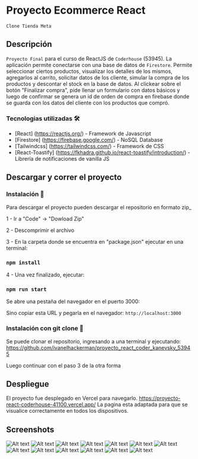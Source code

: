 # Proyecto Ecommerce React

`Clone Tienda Meta`

## Descripción

`Proyecto Final` para el curso de ReactJS de `Coderhouse` (53945).
La aplicación permite conectarse con una base de datos de `Firestore`.
Permite seleccionar ciertos productos, visualizar los detalles de los mismos, agregarlos al carrito, solicitar datos de los cliente, simular la compra de los productos y descontar el stock en la base de datos. Al clickear sobre el botón "Finalizar compra", pide llenar un formulario con datos básicos y luego de confirmar se genera un id de orden de compra en firebase donde se guarda con los datos del cliente con los productos que compró.

### Tecnologias utilizadas 🛠️

- [React] (https://reactjs.org/) - Framework de Javascript
- [Firestore] (https://firebase.google.com/) - NoSQL Database
- [Tailwindcss] (https://tailwindcss.com/) - Framework de CSS
- [React-Toastify] (https://fkhadra.github.io/react-toastify/introduction/) - Librería de notificaciones de vanilla JS

## Descargar y correr el proyecto

### Instalación 🔧

Para descargar el proyecto pueden descargar el repositorio en formato zip_

1 - Ir a "Code" -> "Dowload Zip"

2 - Descomprimir el archivo

3 - En la carpeta donde se encuentra en "package.json" ejecutar en una terminal:

### `npm install`

4 - Una vez finalizado, ejecutar:

### `npm run start`

Se abre una pestaña del navegador en el puerto 3000:

Sino copiar esta URL y pegarla en el navegador: `http://localhost:3000`

### Instalación con git clone 🔧

Se puede clonar el repositorio, ingresando a una terminal y ejecutando: https://github.com/ivanelhackerman/proyecto_react_coder_kanevsky_53945

Luego continuar con el paso 3 de la otra forma

## Despliegue

El proyecto fue desplegado en Vercel para navegarlo.
https://proyecto-react-coderhouse-41100.vercel.app/ La pagina esta adaptada para que se visualice correctamente en todos los dispositivos.

## Screenshots

![Alt text](https://github.com/ivanelhackerman/proyecto_react_coder_kanevsky_53945/blob/main/docs/Screenshot_1.png "Home-1")
![Alt text](https://github.com/ivanelhackerman/proyecto_react_coder_kanevsky_53945/blob/main/docs/Screenshot_2.png "Home-2")
![Alt text](https://github.com/ivanelhackerman/proyecto_react_coder_kanevsky_53945/blob/master/docs/Screenshot_3.png "Home-3")
![Alt text](https://github.com/ivanelhackerman/proyecto_react_coder_kanevsky_53945/blob/master/docs/Screenshot_7.png "Home-DarkMode")
![Alt text](https://github.com/ivanelhackerman/proyecto_react_coder_kanevsky_53945/blob/master/docs/Screenshot_4.png "Category-1")
![Alt text](https://github.com/ivanelhackerman/proyecto_react_coder_kanevsky_53945/blob/master/docs/Screenshot_5.png "Category-2")
![Alt text](https://github.com/ivanelhackerman/proyecto_react_coder_kanevsky_53945/blob/master/docs/Screenshot_6.png "Category-3")
![Alt text](https://github.com/ivanelhackerman/proyecto_react_coder_kanevsky_53945/blob/master/docs/Screenshot_8.png  "ItemDetail-1")
![Alt text](https://github.com/ivanelhackerman/proyecto_react_coder_kanevsky_53945/blob/master/docs/Screenshot_9.png  "ItemDetail-2")
![Alt text](https://github.com/ivanelhackerman/proyecto_react_coder_kanevsky_53945/blob/master/docs/Screenshot_10.png "Cart")
![Alt text](https://github.com/ivanelhackerman/proyecto_react_coder_kanevsky_53945/blob/master/docs/Screenshot_11.png "Checkout-1")
![Alt text](https://github.com/ivanelhackerman/proyecto_react_coder_kanevsky_53945/blob/master/docs/Screenshot_12.png "Checkout-2")
![Alt text](https://github.com/ivanelhackerman/proyecto_react_coder_kanevsky_53945/blob/master/docs/Screenshot_13.png "OC_Confirmed")

